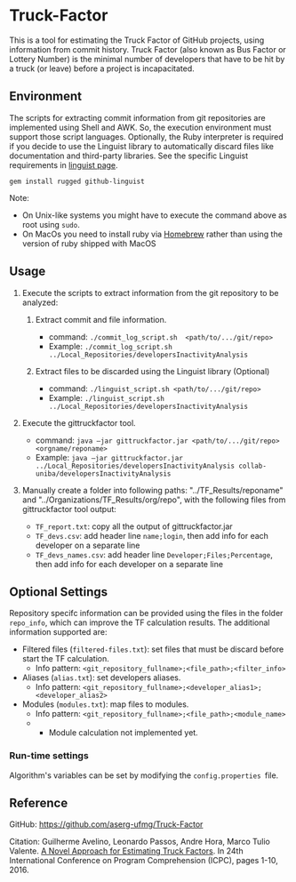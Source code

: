 # Truck-Factor

This is a tool for estimating the Truck Factor of GitHub projects, using information from commit history. Truck Factor (also known as Bus Factor or Lottery Number) is the minimal number of developers that have to be hit by a truck (or leave) before a project is incapacitated.

## Environment 

The scripts for extracting commit information from git repositories are implemented using Shell and AWK. So, the execution environment must support those script languages.  Optionally, the Ruby interpreter is required if you decide to use the Linguist library to automatically discard files like documentation and third-party libraries. See the specific Linguist requirements in [linguist page](https://github.com/github/linguist).

```shell
gem install rugged github-linguist
```

Note:
- On Unix-like systems you might have to execute the command above as root using `sudo`.
- On MacOs you need to install ruby via [Homebrew](https://mac.install.guide/ruby/13.html) rather than using the version of ruby shipped with MacOS


## Usage

1. Execute the scripts to extract information from the git repository to be analyzed:
    1. Extract commit and file information. 
        - command: ```./commit_log_script.sh  <path/to/.../git/repo>```
        - Example: `./commit_log_script.sh ../Local_Repositories/developersInactivityAnalysis`
	
    2. Extract files to be discarded using the Linguist library (Optional)
        - command: ```./linguist_script.sh <path/to/.../git/repo>```
        - Example: `./linguist_script.sh ../Local_Repositories/developersInactivityAnalysis`

2. Execute the gittruckfactor tool.
    - command: ```java –jar gittruckfactor.jar <path/to/.../git/repo> <orgname/reponame>```
    - Example: `java –jar gittruckfactor.jar ../Local_Repositories/developersInactivityAnalysis collab-uniba/developersInactivityAnalysis`
3. Manually create a folder into following paths:  "../TF_Results/reponame" and "../Organizations/TF_Results/org/repo", with the following files from gittruckfactor tool output: 
    - `TF_report.txt`: copy all the output of gittruckfactor.jar
    - `TF_devs.csv`: add header line `name;login`, then add info for each developer on a separate line
    - `TF_devs_names.csv`: add header line `Developer;Files;Percentage`, then add info for each developer on a separate line

## Optional Settings

Repository specifc information can be provided using the files in the folder `repo_info`, which  can improve the TF calculation results. The additional information supported are:

* Filtered files (`filtered-files.txt`): set files that must be discard before start the TF calculation. 
  * Info pattern: `<git_repository_fullname>;<file_path>;<filter_info>`
* Aliases (`alias.txt`): set developers aliases.
  * Info pattern: `<git_repository_fullname>;<developer_alias1>;<developer_alias2>`
* Modules (`modules.txt`): map files to modules. 
  * Info pattern: `<git_repository_fullname>;<file_path>;<module_name>`
  * * Module calculation not implemented yet.

### Run-time settings

Algorithm's variables can be set by modifying the `config.properties `file.


## Reference

GitHub: https://github.com/aserg-ufmg/Truck-Factor

Citation: Guilherme Avelino, Leonardo Passos, Andre Hora, Marco Tulio Valente. [A Novel Approach for Estimating Truck Factors](https://arxiv.org/abs/1604.06766). In 24th International Conference on Program Comprehension (ICPC), pages 1-10, 2016.
